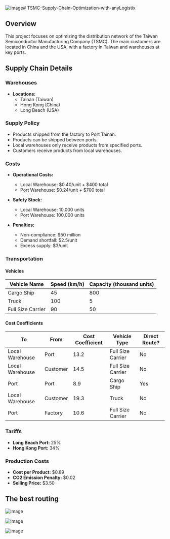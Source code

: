 ![image](https://github.com/user-attachments/assets/95e171d2-30bf-444a-ad75-fb64334345d6)# TSMC-Supply-Chain-Optimization-with-anyLogistix


## Overview

This project focuses on optimizing the distribution network of the Taiwan Semiconductor Manufacturing Company (TSMC). The main customers are located in China and the USA, with a factory in Taiwan and warehouses at key ports.

## Supply Chain Details

### Warehouses

- **Locations:** 
  - Tainan (Taiwan)
  - Hong Kong (China)
  - Long Beach (USA)

### Supply Policy

- Products shipped from the factory to Port Tainan.
- Products can be shipped between ports.
- Local warehouses only receive products from specified ports.
- Customers receive products from local warehouses.

### Costs

- **Operational Costs:**
  - Local Warehouse: $0.40/unit + $400 total
  - Port Warehouse: $0.24/unit + $700 total

- **Safety Stock:**
  - Local Warehouse: 10,000 units
  - Port Warehouse: 100,000 units

- **Penalties:**
  - Non-compliance: $50 million
  - Demand shortfall: $2.5/unit
  - Excess supply: $3/unit

### Transportation

#### Vehicles

| Vehicle Name        | Speed (km/h) | Capacity (thousand units) |
|---------------------|---------------------------|--------------|
| Cargo Ship          | 45                        | 800          |
| Truck               | 100                       | 5            |
| Full Size Carrier    | 90                        | 50           |

#### Cost Coefficients

| To               | From                | Cost Coefficient | Vehicle Type       | Direct Route? |
|--------------------|-------------------|------------------|---------------------|----------------|
| Local Warehouse     | Port              | 13.2             | Full Size Carrier    | No             |
| Local Warehouse     | Customer          | 14.5             | Full Size Carrier    | No             |
| Port                | Port              | 8.9              | Cargo Ship           | Yes            |
| Local Warehouse     | Customer          | 19.3             | Truck                | No             |
| Port                | Factory           | 10.6             | Full Size Carrier    | No             |

### Tariffs

- **Long Beach Port:** 25%
- **Hong Kong Port:** 34%

### Production Costs

- **Cost per Product:** $0.89
- **CO2 Emission Penalty:** $0.02
- **Selling Price:** $3.50

## The best routing
![image](https://github.com/user-attachments/assets/144cedb0-8754-4bff-b2a7-469151c1a172)

![image](https://github.com/user-attachments/assets/316175ee-7b83-4c0a-9a87-8f009a339de1)

![image](https://github.com/user-attachments/assets/149d84b3-87d1-4cbd-94b4-9ec04ba9b50a)






